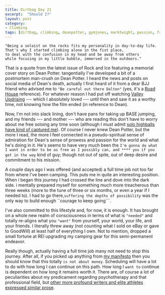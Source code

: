 ```yaml
---
title: Dirtbag Day 21
excerpt:  "Should I?"
layout: post
category:
- Climbing
tags: [dirtbag, climbing, deanpotter, gymjones, marktwight, passion, freedom, freebird]
---
```

```
"Being a soloist on the rocks fits my personality in day-to-day life.
That's why I started climbing alone in the fist place,
to deal with the confusion in my head and be away from others
while focusing in my little bubble, immersed in the outdoors."
```

That is a quote from the latest issue of Rock and Ice featuring a memorial cover story on Dean Potter.  tangentially I've developed a bit of a postmortem man-crush on Dean Potter.  I heard the news and posts on social media of Dean's death, actually I first heard of it from a dear BJJ friend who advised me to ```"Be careful out there Dalton"``` (yes, it's a [Road House](http://www.imdb.com/title/tt0098206/) reference).  For whatever reason I had put off watching [Valley Updrising](http://www.imdb.com/title/tt3784160/?ref_=fn_al_tt_1) --- which I absolutely loved --- until then and saw it as a worthy time, not knowing how the film ended (in reference to Dean).

Now, I'm not into slack lining, don't have pans for taking up BASE jumping, and my friends --- and mother --- who are reading this don't have to worry about me free soloing any time soon (although I must admit [solo highballs have kind of captured me](http://www.mountainproject.com/v/half-ass-roof/110882718)).  Of course I never knew Dean Potter, but the more I read, the more I feel connected in a pseudo-spiritual sense of admiration for Dean's sense of prowess and passion for the world and what  he's doing in it.  He's seems to have very much been the ```I'm gonna do what I want in order to be as free as I possibly can, and **** you if you get in the way``` kind of guy; though not out of spite, out of deep desire and commitment to his mission.

A couple days ago I was offered (and accepted) a full time job not too far from where I've been camping.  This puts me in quite an interesting position.  When i began this journey I had crossed the line and dove into the dark side.  i mentally prepared myself for something much more treacherous than three weeks (more to the tune of three or six months, or even a year if I needed to).  I had to go there,```suffering the depths of possibility``` was the only way to build enough ``courage to keep going```.

I've also committed to this lifestyle and, for now, it is enough.  It has brought on a whole new realm of consciousness in terms of what is ```"needed"``` and totally re-aligns what you ```"want"``` from yourself, your world, your life, and your friends.  I literally threw away (not counting what I sold on eBay or gave to GoodWill) at least half of everything I own.  Not to mention, dropped a small fortune at REI upgrading my camping gear for this semi-permanent endeavor.

Really though, actually having a full time job many not need to stop this journey.  After all, if you picked up anything from [my manifesto](http://sedclimbing.github.io/2015/07/24/day00) then you should know that this totally ```is not about money```.  Scheduling will have a lot to do with how long I can continue on this path.  How long I ```want to``` continue is dependent on how long it remains worth it.  There are, of course a lot of peculiarities about my predicament regarding psychotherapy and that professional field, but [other more profound writers and elite athletes expressed similar prose](https://gymjones.com/knowledge/19-why).
